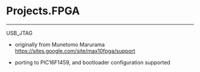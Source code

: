 # Projects.FPGA

---------------------------

USB_JTAG
  
  - originally from Munetomo Marurama https://sites.google.com/site/max10fpga/support
  
  - porting to PIC16F1459, and bootloader configuration supported